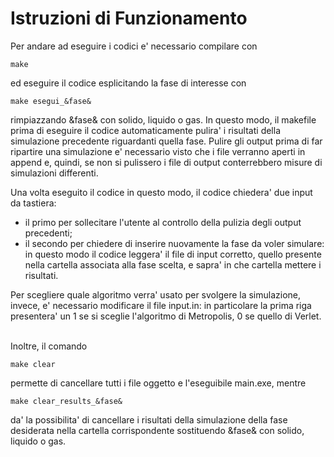 # Istruzioni di Funzionamento 

Per andare ad eseguire i codici e' necessario compilare con  
```
make
```
ed eseguire il codice esplicitando la fase di interesse con 
```
make esegui_&fase&
```
rimpiazzando &fase& con solido, liquido o gas.
In questo modo, il makefile prima di eseguire il codice automaticamente pulira' i risultati della simulazione precedente riguardanti quella fase. Pulire gli output prima di far ripartire una simulazione e' necessario visto che i file verranno aperti in append e, quindi, se non si pulissero i file di output conterrebbero misure di simulazioni differenti.

Una volta eseguito il codice in questo modo, il codice chiedera' due input da tastiera:
- il primo per sollecitare l'utente al controllo della pulizia degli output precedenti;
- il secondo per chiedere di inserire nuovamente la fase da voler simulare: in questo modo il codice leggera' il file di input corretto, quello presente nella cartella associata alla fase scelta, e sapra' in che cartella mettere i risultati.

Per scegliere quale algoritmo verra' usato per svolgere la simulazione, invece, e' necessario modificare il file input.in: in particolare la prima riga presentera' un 1 se si sceglie l'algoritmo di Metropolis, 0 se quello di Verlet.

\
Inoltre, il comando 
```
make clear
```
permette di cancellare tutti i file oggetto e l'eseguibile main.exe, mentre
```
make clear_results_&fase&
```
da' la possibilita' di cancellare i risultati della simulazione della fase desiderata nella cartella corrispondente sostituendo &fase& con solido, liquido o gas.
